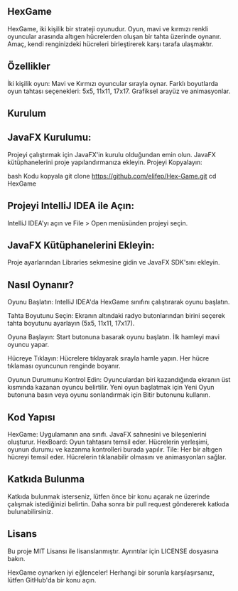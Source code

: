 ## HexGame

HexGame, iki kişilik bir strateji oyunudur. Oyun, mavi ve kırmızı renkli oyuncular arasında altıgen hücrelerden oluşan bir tahta üzerinde oynanır. Amaç, kendi renginizdeki hücreleri birleştirerek karşı tarafa ulaşmaktır.

## Özellikler
İki kişilik oyun: Mavi ve Kırmızı oyuncular sırayla oynar.
Farklı boyutlarda oyun tahtası seçenekleri: 5x5, 11x11, 17x17.
Grafiksel arayüz ve animasyonlar.
## Kurulum

## JavaFX Kurulumu:

Projeyi çalıştırmak için JavaFX'in kurulu olduğundan emin olun. JavaFX kütüphanelerini proje yapılandırmanıza ekleyin.
Projeyi Kopyalayın:

bash
Kodu kopyala
git clone https://github.com/elifep/Hex-Game.git
cd HexGame

## Projeyi IntelliJ IDEA ile Açın:

IntelliJ IDEA'yı açın ve File > Open menüsünden projeyi seçin.

## JavaFX Kütüphanelerini Ekleyin:

Proje ayarlarından Libraries sekmesine gidin ve JavaFX SDK'sını ekleyin.

## Nasıl Oynanır?
Oyunu Başlatın:
IntelliJ IDEA'da HexGame sınıfını çalıştırarak oyunu başlatın.

Tahta Boyutunu Seçin:
Ekranın altındaki radyo butonlarından birini seçerek tahta boyutunu ayarlayın (5x5, 11x11, 17x17).

Oyuna Başlayın:
Start butonuna basarak oyunu başlatın. İlk hamleyi mavi oyuncu yapar.

Hücreye Tıklayın:
Hücrelere tıklayarak sırayla hamle yapın. Her hücre tıklaması oyuncunun renginde boyanır.

Oyunun Durumunu Kontrol Edin:
Oyunculardan biri kazandığında ekranın üst kısmında kazanan oyuncu belirtilir. Yeni oyun başlatmak için Yeni Oyun butonuna basın veya oyunu sonlandırmak için Bitir butonunu kullanın.

## Kod Yapısı
HexGame: Uygulamanın ana sınıfı. JavaFX sahnesini ve bileşenlerini oluşturur.
HexBoard: Oyun tahtasını temsil eder. Hücrelerin yerleşimi, oyunun durumu ve kazanma kontrolleri burada yapılır.
Tile: Her bir altıgen hücreyi temsil eder. Hücrelerin tıklanabilir olmasını ve animasyonları sağlar.

## Katkıda Bulunma
Katkıda bulunmak isterseniz, lütfen önce bir konu açarak ne üzerinde çalışmak istediğinizi belirtin. Daha sonra bir pull request göndererek katkıda bulunabilirsiniz.

## Lisans
Bu proje MIT Lisansı ile lisanslanmıştır. Ayrıntılar için LICENSE dosyasına bakın.

HexGame oynarken iyi eğlenceler! Herhangi bir sorunla karşılaşırsanız, lütfen GitHub'da bir konu açın.
